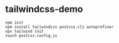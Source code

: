 # tailwindcss-demo
```
npm init
npm install tailwindcss postcss-cli autoprefixer
npx tailwind init
touch postcss.config.js
```
